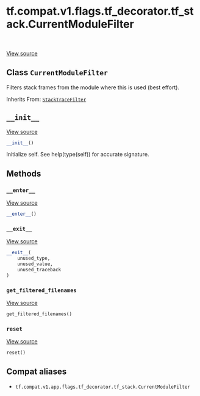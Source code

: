<div itemscope itemtype="http://developers.google.com/ReferenceObject">
<meta itemprop="name" content="tf.compat.v1.flags.tf_decorator.tf_stack.CurrentModuleFilter" />
<meta itemprop="path" content="Stable" />
<meta itemprop="property" content="__enter__"/>
<meta itemprop="property" content="__exit__"/>
<meta itemprop="property" content="__init__"/>
<meta itemprop="property" content="get_filtered_filenames"/>
<meta itemprop="property" content="reset"/>
</div>

# tf.compat.v1.flags.tf_decorator.tf_stack.CurrentModuleFilter

<!-- Insert buttons and diff -->

<table class="tfo-notebook-buttons tfo-api" align="left">
</table>

<a target="_blank" href="/code/stable/tensorflow/python/util/tf_stack.py">View source</a>



## Class `CurrentModuleFilter`

Filters stack frames from the module where this is used (best effort).

Inherits From: [`StackTraceFilter`](../../../../../../tf/compat/v1/flags/tf_decorator/tf_stack/StackTraceFilter.md)

<!-- Placeholder for "Used in" -->


<h2 id="__init__"><code>__init__</code></h2>

<a target="_blank" href="/code/stable/tensorflow/python/util/tf_stack.py">View source</a>

``` python
__init__()
```

Initialize self.  See help(type(self)) for accurate signature.




## Methods

<h3 id="__enter__"><code>__enter__</code></h3>

<a target="_blank" href="/code/stable/tensorflow/python/util/tf_stack.py">View source</a>

``` python
__enter__()
```




<h3 id="__exit__"><code>__exit__</code></h3>

<a target="_blank" href="/code/stable/tensorflow/python/util/tf_stack.py">View source</a>

``` python
__exit__(
    unused_type,
    unused_value,
    unused_traceback
)
```




<h3 id="get_filtered_filenames"><code>get_filtered_filenames</code></h3>

<a target="_blank" href="/code/stable/tensorflow/python/util/tf_stack.py">View source</a>

``` python
get_filtered_filenames()
```




<h3 id="reset"><code>reset</code></h3>

<a target="_blank" href="/code/stable/tensorflow/python/util/tf_stack.py">View source</a>

``` python
reset()
```








## Compat aliases

* `tf.compat.v1.app.flags.tf_decorator.tf_stack.CurrentModuleFilter`

